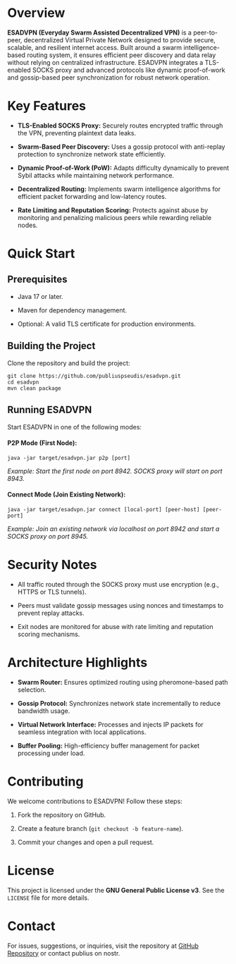 Overview 
========

**ESADVPN (Everyday Swarm Assisted Decentralized VPN)** is a
peer-to-peer, decentralized Virtual Private Network designed to provide
secure, scalable, and resilient internet access. Built around a swarm
intelligence-based routing system, it ensures efficient peer discovery
and data relay without relying on centralized infrastructure. ESADVPN
integrates a TLS-enabled SOCKS proxy and advanced protocols like dynamic
proof-of-work and gossip-based peer synchronization for robust network
operation.

Key Features 
============

-   **TLS-Enabled SOCKS Proxy:** Securely routes encrypted traffic
    through the VPN, preventing plaintext data leaks.

-   **Swarm-Based Peer Discovery:** Uses a gossip protocol with
    anti-replay protection to synchronize network state efficiently.

-   **Dynamic Proof-of-Work (PoW):** Adapts difficulty dynamically to
    prevent Sybil attacks while maintaining network performance.

-   **Decentralized Routing:** Implements swarm intelligence algorithms
    for efficient packet forwarding and low-latency routes.

-   **Rate Limiting and Reputation Scoring:** Protects against abuse by
    monitoring and penalizing malicious peers while rewarding reliable
    nodes.

Quick Start 
===========

Prerequisites 
-------------

-   Java 17 or later.

-   Maven for dependency management.

-   Optional: A valid TLS certificate for production environments.

Building the Project 
--------------------

Clone the repository and build the project:

    git clone https://github.com/publiuspseudis/esadvpn.git
    cd esadvpn
    mvn clean package

Running ESADVPN 
---------------

Start ESADVPN in one of the following modes:

#### P2P Mode (First Node):

    java -jar target/esadvpn.jar p2p [port]

*Example: Start the first node on port 8942. SOCKS proxy will start on
port 8943.*

#### Connect Mode (Join Existing Network):

    java -jar target/esadvpn.jar connect [local-port] [peer-host] [peer-port]

*Example: Join an existing network via localhost on port 8942 and start
a SOCKS proxy on port 8945.*

Security Notes 
==============

-   All traffic routed through the SOCKS proxy must use encryption
    (e.g., HTTPS or TLS tunnels).

-   Peers must validate gossip messages using nonces and timestamps to
    prevent replay attacks.

-   Exit nodes are monitored for abuse with rate limiting and reputation
    scoring mechanisms.

Architecture Highlights 
=======================

-   **Swarm Router:** Ensures optimized routing using pheromone-based
    path selection.

-   **Gossip Protocol:** Synchronizes network state incrementally to
    reduce bandwidth usage.

-   **Virtual Network Interface:** Processes and injects IP packets for
    seamless integration with local applications.

-   **Buffer Pooling:** High-efficiency buffer management for packet
    processing under load.

Contributing 
============

We welcome contributions to ESADVPN! Follow these steps:

1.  Fork the repository on GitHub.

2.  Create a feature branch (`git checkout -b feature-name`).

3.  Commit your changes and open a pull request.

License 
=======

This project is licensed under the **GNU General Public License v3**.
See the `LICENSE` file for more details.

Contact
=======

For issues, suggestions, or inquiries, visit the repository at [GitHub
Repository](https://github.com/publiuspseudis/esadvpn) or contact
publius on nostr.
